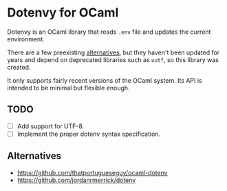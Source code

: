 # Dotenvy for OCaml
Dotenvy is an OCaml library that reads `.env` file and updates the current
environment.

There are a few preexisting [alternatives](#alternatives), but they
haven't been updated for years and depend on deprecated libraries such as
`uutf`, so this library was created.

It only supports fairly recent versions of the OCaml system. Its API is intended
to be minimal but flexible enough.
## TODO
- [ ] Add support for UTF-8.
- [ ] Implement the proper dotenv syntax specification.
## Alternatives
- <https://github.com/thatportugueseguy/ocaml-dotenv>
- <https://github.com/jordanrmerrick/dotenv>
